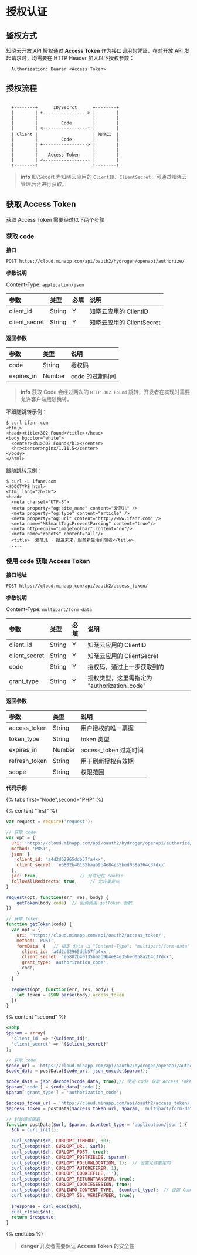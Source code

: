# 授权认证

## 鉴权方式

知晓云开放 API 授权通过 **Access Token** 作为接口调用的凭证，在对开放 API 发起请求时，均需要在 HTTP Header 加入以下授权参数：

```
  Authorization: Bearer <Access Token>
```


## 授权流程

```

  +--------+      ID/Secrct      +--------+
  |        | +-----------------> |        |
  |        |                     |        |
  |        |         Code        |        |
  |        | <-----------------+ |        |
  | Client |                     | 知晓云  |
  |        |         Code        |        |
  |        | +-----------------> |        |
  |        |                     |        |
  |        |    Access Token     |        |
  |        | <-----------------+ |        |
  +--------+                     +--------+

```

> **info**
> ID/Secert 为知晓云应用的 `ClientID`、`ClientSecret`，可通过知晓云管理后台进行获取。


## 获取 Access Token

获取 Access Token 需要经过以下两个步骤

### 获取 code

**接口**

`POST https://cloud.minapp.com/api/oauth2/hydrogen/openapi/authorize/`

**参数说明**

Content-Type: `application/json`

| 参数          | 类型    | 必填 | 说明 |
| :------------ | :----- | :-- | :-- |
| client_id     | String | Y  | 知晓云应用的 ClientID |
| client_secret | String | Y  | 知晓云应用的 ClientSecret |

**返回参数**

| 参数        | 类型   | 说明 |
| :--------- | :----- | :-- |
| code       | String | 授权码 |
| expires_in | Number | code 的过期时间 |

> **info**
> 获取 Code 会经过两次的 `HTTP 302 Found` 跳转，开发者在实现时需要允许客户端跟随跳转。

不跟随跳转示例：

```
$ curl ifanr.com
<html>
<head><title>302 Found</title></head>
<body bgcolor="white">
  <center><h1>302 Found</h1></center>
  <hr><center>nginx/1.11.5</center>
</body>
</html>
```

跟随跳转示例：

```
$ curl -L ifanr.com
<!DOCTYPE html>
<html lang="zh-CN">
<head>
  <meta charset="UTF-8">
  <meta property="og:site_name" content="爱范儿" />
  <meta property="og:type" content="article" />
  <meta property="og:url" content="http://www.ifanr.com" />
  <meta name="MSSmartTagsPreventParsing" content="true"/>
  <meta http-equiv="imagetoolbar" content="no"/>
  <meta name="robots" content="all"/>
  <title>  爱范儿 · 报道未来，服务新生活引领者</title>
  ....
```

### 使用 code 获取 Access Token

**接口地址**

`POST https://cloud.minapp.com/api/oauth2/access_token/`

**参数说明**

Content-Type: `multipart/form-data`

| 参数           | 类型   | 必填 | 说明 |
| :------------ | :----- | :-- | :-- |
| client_id     | String | Y   | 知晓云应用的 ClientID |
| client_secret | String | Y   | 知晓云应用的 ClientSecret |
| code          | String | Y   | 授权码，通过上一步获取到的 |
| grant_type    | String | Y   | 授权类型，这里需指定为 "authorization_code" |

**返回参数**

| 参数           | 类型   | 说明 |
| :----------   | :----- | :-- |
| access_token  | String | 用户授权的唯一票据 |
| token_type    | String | token 类型 |
| expires_in    | Number | access_token 过期时间 |
| refresh_token | String | 用于刷新授权有效期 |
| scope         | String | 权限范围 |

**代码示例** 

{% tabs first="Node",second="PHP" %}

{% content "first" %}

  ```js
  var request = require('request');

  // 获取 code
  var opt = {
    uri: 'https://cloud.minapp.com/api/oauth2/hydrogen/openapi/authorize/',
    method: 'POST',
    json: {
      client_id: 'a4d2d62965ddb57fa4xx',
      client_secret: 'e5802b40135baab9b4e84e35bed058a264c37dxx'
    },
    jar: true,                // 允许记住 cookie 
    followAllRedirects: true,     // 允许重定向
  }

  request(opt, function(err, res, body) {
      getToken(body.code)  // 回调调用 getToken 函数
  })

  // 获取 token
  function getToken(code) {
    var opt = {
      uri: 'https://cloud.minapp.com/api/oauth2/access_token/',
      method: 'POST',
      formData: {   // 指定 data 以 "Content-Type": "multipart/form-data" 传送
        client_id: 'a4d2d62965ddb57fa4xx',
        client_secret: 'e5802b40135baab9b4e84e35bed058a264c37dxx',
        grant_type: 'authorization_code',
        code,
      }
    }

    request(opt, function(err, res, body) {
      let token = JSON.parse(body).access_token
    })
  }
  ```

{% content "second" %}

```php
<?php
$param = array(
  'client_id' => "{$client_id}",
  'client_secret' => "{$client_secret}"
);

// 获取 code
$code_url = 'https://cloud.minapp.com/api/oauth2/hydrogen/openapi/authorize/';
$code_data = postData($code_url, json_encode($param));

$code_data = json_decode($code_data, true);// 使用 code 获取 Access Token
$param['code'] = $code_data['code'];
$param['grant_type'] = 'authorization_code';

$access_token_url = 'https://cloud.minapp.com/api/oauth2/access_token/';
$access_token = postData($access_token_url, $param, 'multipart/form-data'); // 获取到的 Access Token

// 封装请求函数
function postData($url, $param, $content_type = 'application/json') {
  $ch = curl_init();
  
  curl_setopt($ch, CURLOPT_TIMEOUT, 30);
  curl_setopt($ch, CURLOPT_URL, $url);
  curl_setopt($ch, CURLOPT_POST, true);
  curl_setopt($ch, CURLOPT_POSTFIELDS, $param);
  curl_setopt($ch, CURLOPT_FOLLOWLOCATION, 1);  // 设置允许重定向
  curl_setopt($ch, CURLOPT_AUTOREFERER, 1);
  curl_setopt($ch, CURLOPT_COOKIEFILE, '');
  curl_setopt($ch, CURLOPT_RETURNTRANSFER, true);
  curl_setopt($ch, CURLOPT_COOKIESESSION, true);
  curl_setopt($ch, CURLINFO_CONTENT_TYPE,  $content_type);  // 设置 Content-Type，默认 application/json
  curl_setopt($ch, CURLOPT_SSL_VERIFYPEER, true);
  
  $response = curl_exec($ch);
  curl_close($ch);
  return $response;
}
```

{% endtabs %}

> **danger**
> 开发者需要保证 **Access Token** 的安全性